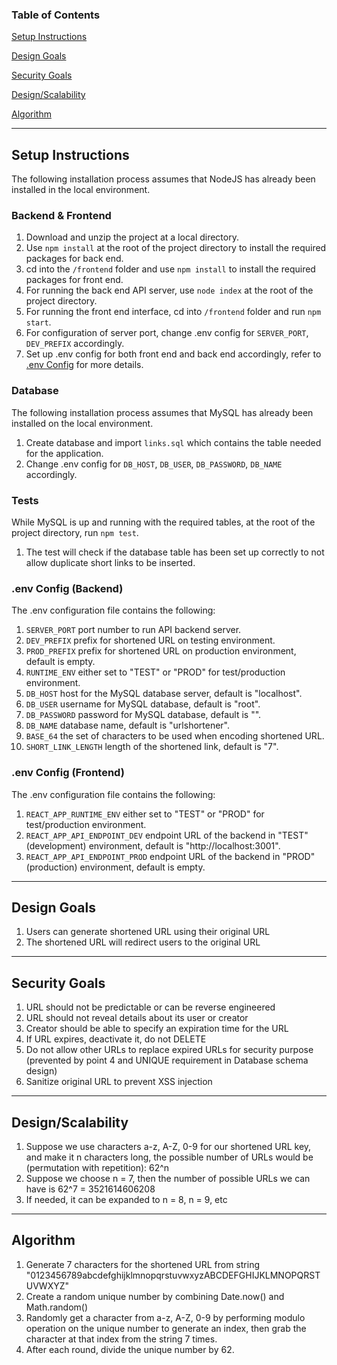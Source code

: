 ### Table of Contents  

[Setup Instructions](#setup)

[Design Goals](#security)

[Security Goals](#design)

[Design/Scalability](#scalable)

[Algorithm](#algo)

-----
<a name="setup"/>

## Setup Instructions
The following installation process assumes that NodeJS has already been installed in the local environment.

### Backend & Frontend
1) Download and unzip the project at a local directory.
2) Use ```npm install``` at the root of the project directory to install the required packages for back end.
3) cd into the ```/frontend``` folder and use ```npm install``` to install the required packages for front end.
4) For running the back end API server, use ```node index``` at the root of the project directory.
5) For running the front end interface, cd into ```/frontend``` folder and run ```npm start```.
6) For configuration of server port, change .env config for ```SERVER_PORT```, ```DEV_PREFIX``` accordingly.
7) Set up .env config for both front end and back end accordingly, refer to [.env Config](#env) for more details.

### Database
The following installation process assumes that MySQL has already been installed on the local environment.

1) Create database and import ```links.sql``` which contains the table needed for the application.
2) Change .env config for ```DB_HOST```, ```DB_USER```, ```DB_PASSWORD```, ```DB_NAME``` accordingly.

### Tests
While MySQL is up and running with the required tables, at the root of the project directory, run ```npm test```.
1) The test will check if the database table has been set up correctly to not allow duplicate short links to be inserted.

<a name="env"/>

### .env Config (Backend)
The .env configuration file contains the following:
1) ```SERVER_PORT``` port number to run API backend server.
2) ```DEV_PREFIX``` prefix for shortened URL on testing environment.
3) ```PROD_PREFIX``` prefix for shortened URL on production environment, default is empty.
4) ```RUNTIME_ENV``` either set to "TEST" or "PROD" for test/production environment.
5) ```DB_HOST``` host for the MySQL database server, default is "localhost".
6) ```DB_USER``` username for MySQL database, default is "root".
7) ```DB_PASSWORD``` password for MySQL database, default is "".
8) ```DB_NAME``` database name, default is "urlshortener".
9) ```BASE_64``` the set of characters to be used when encoding shortened URL.
10) ```SHORT_LINK_LENGTH``` length of the shortened link, default is "7".

### .env Config (Frontend)
The .env configuration file contains the following:
1) ```REACT_APP_RUNTIME_ENV``` either set to "TEST" or "PROD" for test/production environment.
2) ```REACT_APP_API_ENDPOINT_DEV``` endpoint URL of the backend in "TEST" (development) environment, default is "http://localhost:3001".
3) ```REACT_APP_API_ENDPOINT_PROD``` endpoint URL of the backend in "PROD" (production) environment, default is empty.

-----
<a name="design"/>

## Design Goals
1) Users can generate shortened URL using their original URL
2) The shortened URL will redirect users to the original URL

-----
<a name="security"/>

## Security Goals
1) URL should not be predictable or can be reverse engineered
2) URL should not reveal details about its user or creator
3) Creator should be able to specify an expiration time for the URL
4) If URL expires, deactivate it, do not DELETE
5) Do not allow other URLs to replace expired URLs for security purpose (prevented by point 4 and UNIQUE requirement in Database schema design)
6) Sanitize original URL to prevent XSS injection

-----
<a name="scalable"/>

## Design/Scalability
1) Suppose we use characters a-z, A-Z, 0-9 for our shortened URL key, and make it n characters long, the possible number of URLs would be (permutation with repetition):
62^n
2) Suppose we choose n = 7, then the number of possible URLs we can have is 62^7 = 3521614606208
3) If needed, it can be expanded to n = 8, n = 9, etc

-----
<a name="algo"/>

## Algorithm
1) Generate 7 characters for the shortened URL from string "0123456789abcdefghijklmnopqrstuvwxyzABCDEFGHIJKLMNOPQRSTUVWXYZ"
2) Create a random unique number by combining Date.now() and Math.random()
3) Randomly get a character from a-z, A-Z, 0-9 by performing modulo operation on the unique number to generate an index, then grab the character at that index from the string 7 times.
4) After each round, divide the unique number by 62.
